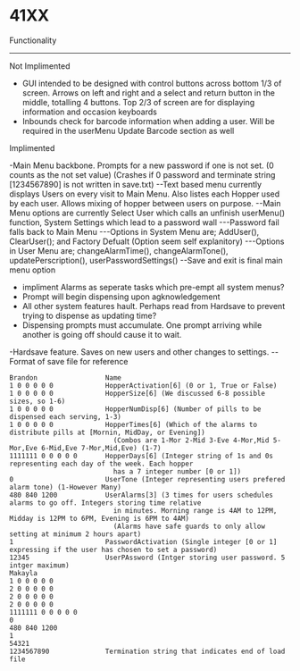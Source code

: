 # 41XX

Functionality
______________________________________________________________________________________________________________________________

Not Implimented

- GUI intended to be designed with control buttons across bottom 1/3 of screen. Arrows on left and right and a select and 
  return button in the middle, totalling 4 buttons. Top 2/3 of screen are for displaying information and occasion keyboards
- Inbounds check for barcode information when adding a user. Will be required in the userMenu Update Barcode section as well

Implimented

-Main Menu backbone. Prompts for a new password if one is not set. (0 counts as the not set value) (Crashes if 0 password 
 and terminate string [1234567890] is not written in save.txt)
	--Text based menu currently displays Users on every visit to Main Menu. Also listes each Hopper used by each user. Allows
	  mixing of hopper between users on purpose.
	--Main Menu options are currently Select User which calls an unfinish userMenu() function, System Settings which lead to 
	  a password wall
		---Password fail falls back to Main Menu
		---Options in System Menu are; AddUser(), ClearUser(); and Factory Defualt (Option seem self explanitory)
		---Options in User Menu are; changeAlarmTime(), changeAlarmTone(), updatePerscription(), userPasswordSettings()
	--Save and exit is final main menu option
- impliment Alarms as seperate tasks which pre-empt all system menus? 
- Prompt will begin dispensing upon agknowledgement
- All other system features hault. Perhaps read from Hardsave to prevent trying to dispense as updating time?
- Dispensing prompts must accumulate. One prompt arriving while another is going off should cause it to wait.


-Hardsave feature. Saves on new users and other changes to settings.
	--Format of save file for reference
	

	Brandon					Name
	1 0 0 0 0 0 			HopperActivation[6] (0 or 1, True or False)
	1 0 0 0 0 0 			HopperSize[6] (We discussed 6-8 possible sizes, so 1-6)
	1 0 0 0 0 0 			HopperNumDisp[6] (Number of pills to be dispensed each serving, 1-3)
	1 0 0 0 0 0 			HopperTimes[6] (Which of the alarms to distribute pills at [Mornin, MidDay, or Evening])
							  (Combos are 1-Mor 2-Mid 3-Eve 4-Mor,Mid 5-Mor,Eve 6-Mid,Eve 7-Mor,Mid,Eve) (1-7)
	1111111 0 0 0 0 0 		HopperDays[6] (Integer string of 1s and 0s representing each day of the week. Each hopper 
							  has a 7 integer number [0 or 1])
	0						UserTone (Integer representing users prefered alarm tone) (1-However Many)
	480 840 1200 			UserAlarms[3] (3 times for users schedules alarms to go off. Integers storing time relative 
							  in minutes. Morning range is 4AM to 12PM, Midday is 12PM to 6PM, Evening is 6PM to 4AM)
							  (Alarms have safe guards to only allow setting at minimum 2 hours apart)
	1						PasswordActivation (Single integer [0 or 1] expressing if the user has chosen to set a password)
	12345 					UserPAssword (Intger storing user password. 5 intger maximum)
	Makayla
	1 0 0 0 0 0 
	2 0 0 0 0 0 
	2 0 0 0 0 0 
	2 0 0 0 0 0 
	1111111 0 0 0 0 0 
	0
	480 840 1200 
	1 
	54321
	1234567890				Termination string that indicates end of load file
